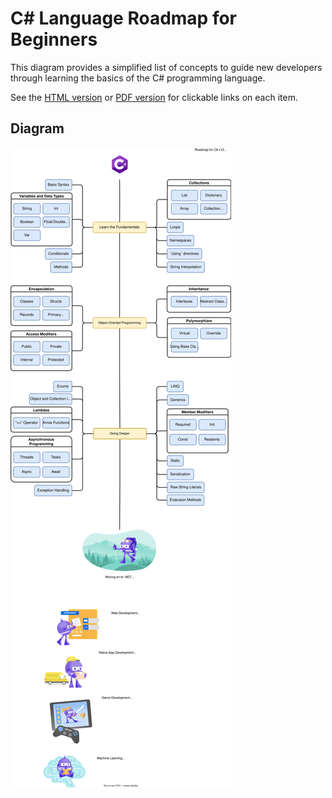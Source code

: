 # C# Language Roadmap for Beginners

This diagram provides a simplified list of concepts to guide new developers through learning the basics of the C# programming language.

See the [HTML version]() or [PDF version](csharp-roadmap.drawio.pdf) for clickable links on each item.

## Diagram

[The links to content are on the HTML page, so the below picture wrapper prevents the image from being clickable on the GitHub README page to help guide towards the right option]: #
<picture>
  <img alt="C# and .NET Roadmap Diagram" src="csharp-roadmap.drawio.svg">
</picture>
